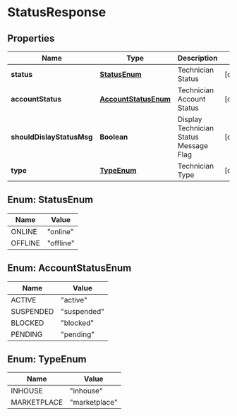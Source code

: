 
# StatusResponse

## Properties
Name | Type | Description | Notes
------------ | ------------- | ------------- | -------------
**status** | [**StatusEnum**](#StatusEnum) | Technician Status |  [optional]
**accountStatus** | [**AccountStatusEnum**](#AccountStatusEnum) | Technician Account Status |  [optional]
**shouldDislayStatusMsg** | **Boolean** | Display Technician Status Message Flag |  [optional]
**type** | [**TypeEnum**](#TypeEnum) | Technician Type |  [optional]


<a name="StatusEnum"></a>
## Enum: StatusEnum
Name | Value
---- | -----
ONLINE | &quot;online&quot;
OFFLINE | &quot;offline&quot;


<a name="AccountStatusEnum"></a>
## Enum: AccountStatusEnum
Name | Value
---- | -----
ACTIVE | &quot;active&quot;
SUSPENDED | &quot;suspended&quot;
BLOCKED | &quot;blocked&quot;
PENDING | &quot;pending&quot;


<a name="TypeEnum"></a>
## Enum: TypeEnum
Name | Value
---- | -----
INHOUSE | &quot;inhouse&quot;
MARKETPLACE | &quot;marketplace&quot;



